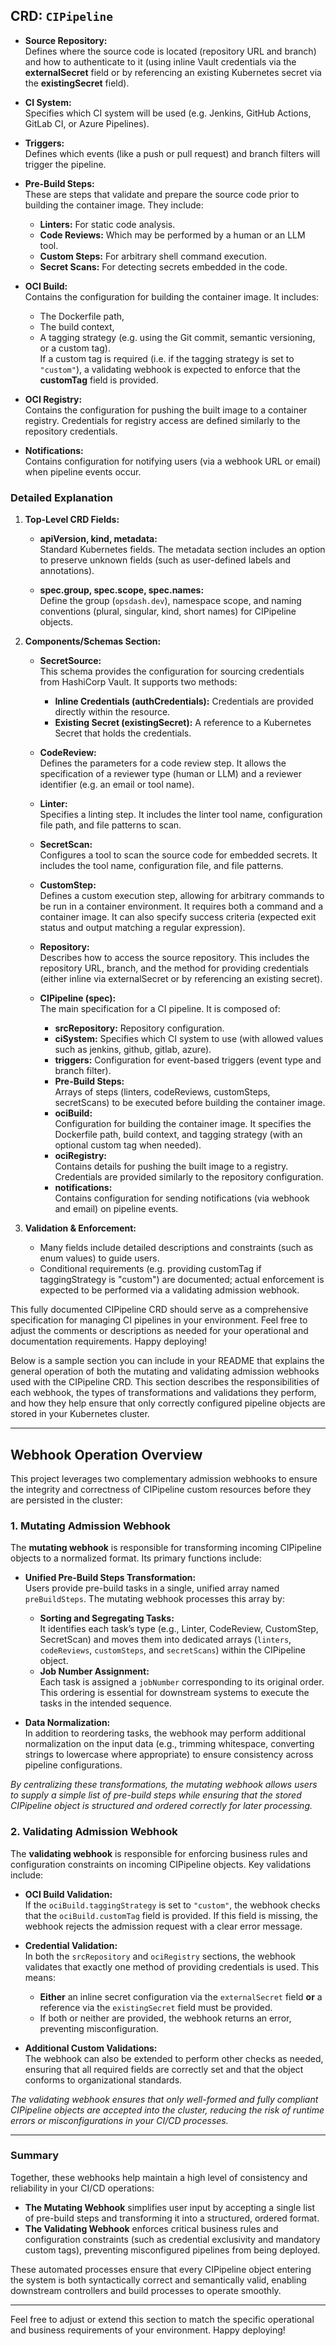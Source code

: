 
## CRD: `CIPipeline`
- **Source Repository:**  
  Defines where the source code is located (repository URL and branch) and how to authenticate to it (using inline Vault credentials via the **externalSecret** field or by referencing an existing Kubernetes secret via the **existingSecret** field).

- **CI System:**  
  Specifies which CI system will be used (e.g. Jenkins, GitHub Actions, GitLab CI, or Azure Pipelines).

- **Triggers:**  
  Defines which events (like a push or pull request) and branch filters will trigger the pipeline.

- **Pre-Build Steps:**  
  These are steps that validate and prepare the source code prior to building the container image. They include:
  - **Linters:** For static code analysis.
  - **Code Reviews:** Which may be performed by a human or an LLM tool.
  - **Custom Steps:** For arbitrary shell command execution.
  - **Secret Scans:** For detecting secrets embedded in the code.

- **OCI Build:**  
  Contains the configuration for building the container image. It includes:
  - The Dockerfile path,
  - The build context,
  - A tagging strategy (e.g. using the Git commit, semantic versioning, or a custom tag).  
  If a custom tag is required (i.e. if the tagging strategy is set to `"custom"`), a validating webhook is expected to enforce that the **customTag** field is provided.

- **OCI Registry:**  
  Contains the configuration for pushing the built image to a container registry. Credentials for registry access are defined similarly to the repository credentials.

- **Notifications:**  
  Contains configuration for notifying users (via a webhook URL or email) when pipeline events occur.

### Detailed Explanation

1. **Top-Level CRD Fields:**
   - **apiVersion, kind, metadata:**  
     Standard Kubernetes fields. The metadata section includes an option to preserve unknown fields (such as user-defined labels and annotations).
     
   - **spec.group, spec.scope, spec.names:**  
     Define the group (`opsdash.dev`), namespace scope, and naming conventions (plural, singular, kind, short names) for CIPipeline objects.

2. **Components/Schemas Section:**
   - **SecretSource:**  
     This schema provides the configuration for sourcing credentials from HashiCorp Vault. It supports two methods:
     - **Inline Credentials (authCredentials):** Credentials are provided directly within the resource.
     - **Existing Secret (existingSecret):** A reference to a Kubernetes Secret that holds the credentials.
     
   - **CodeReview:**  
     Defines the parameters for a code review step. It allows the specification of a reviewer type (human or LLM) and a reviewer identifier (e.g. an email or tool name).
     
   - **Linter:**  
     Specifies a linting step. It includes the linter tool name, configuration file path, and file patterns to scan.
     
   - **SecretScan:**  
     Configures a tool to scan the source code for embedded secrets. It includes the tool name, configuration file, and file patterns.
     
   - **CustomStep:**  
     Defines a custom execution step, allowing for arbitrary commands to be run in a container environment. It requires both a command and a container image. It can also specify success criteria (expected exit status and output matching a regular expression).
     
   - **Repository:**  
     Describes how to access the source repository. This includes the repository URL, branch, and the method for providing credentials (either inline via externalSecret or by referencing an existing secret).
     
   - **CIPipeline (spec):**  
     The main specification for a CI pipeline. It is composed of:
     - **srcRepository:** Repository configuration.
     - **ciSystem:** Specifies which CI system to use (with allowed values such as jenkins, github, gitlab, azure).
     - **triggers:** Configuration for event-based triggers (event type and branch filter).
     - **Pre-Build Steps:**  
       Arrays of steps (linters, codeReviews, customSteps, secretScans) to be executed before building the container image.
     - **ociBuild:**  
       Configuration for building the container image. It specifies the Dockerfile path, build context, and tagging strategy (with an optional custom tag when needed).
     - **ociRegistry:**  
       Contains details for pushing the built image to a registry. Credentials are provided similarly to the repository configuration.
     - **notifications:**  
       Contains configuration for sending notifications (via webhook and email) on pipeline events.

3. **Validation & Enforcement:**
   - Many fields include detailed descriptions and constraints (such as enum values) to guide users.
   - Conditional requirements (e.g. providing customTag if taggingStrategy is "custom") are documented; actual enforcement is expected to be performed via a validating admission webhook.

This fully documented CIPipeline CRD should serve as a comprehensive specification for managing CI pipelines in your environment. Feel free to adjust the comments or descriptions as needed for your operational and documentation requirements. Happy deploying!

Below is a sample section you can include in your README that explains the general operation of both the mutating and validating admission webhooks used with the CIPipeline CRD. This section describes the responsibilities of each webhook, the types of transformations and validations they perform, and how they help ensure that only correctly configured pipeline objects are stored in your Kubernetes cluster.

---

## Webhook Operation Overview

This project leverages two complementary admission webhooks to ensure the integrity and correctness of CIPipeline custom resources before they are persisted in the cluster:

### 1. Mutating Admission Webhook

The **mutating webhook** is responsible for transforming incoming CIPipeline objects to a normalized format. Its primary functions include:

- **Unified Pre-Build Steps Transformation:**  
  Users provide pre-build tasks in a single, unified array named `preBuildSteps`. The mutating webhook processes this array by:
  - **Sorting and Segregating Tasks:**  
    It identifies each task’s type (e.g., Linter, CodeReview, CustomStep, SecretScan) and moves them into dedicated arrays (`linters`, `codeReviews`, `customSteps`, and `secretScans`) within the CIPipeline object.
  - **Job Number Assignment:**  
    Each task is assigned a `jobNumber` corresponding to its original order. This ordering is essential for downstream systems to execute the tasks in the intended sequence.
  
- **Data Normalization:**  
  In addition to reordering tasks, the webhook may perform additional normalization on the input data (e.g., trimming whitespace, converting strings to lowercase where appropriate) to ensure consistency across pipeline configurations.

*By centralizing these transformations, the mutating webhook allows users to supply a simple list of pre-build steps while ensuring that the stored CIPipeline object is structured and ordered correctly for later processing.*

### 2. Validating Admission Webhook

The **validating webhook** is responsible for enforcing business rules and configuration constraints on incoming CIPipeline objects. Key validations include:

- **OCI Build Validation:**  
  If the `ociBuild.taggingStrategy` is set to `"custom"`, the webhook checks that the `ociBuild.customTag` field is provided. If this field is missing, the webhook rejects the admission request with a clear error message.
  
- **Credential Validation:**  
  In both the `srcRepository` and `ociRegistry` sections, the webhook validates that exactly one method of providing credentials is used. This means:
  - **Either** an inline secret configuration via the `externalSecret` field **or** a reference via the `existingSecret` field must be provided.
  - If both or neither are provided, the webhook returns an error, preventing misconfiguration.
  
- **Additional Custom Validations:**  
  The webhook can also be extended to perform other checks as needed, ensuring that all required fields are correctly set and that the object conforms to organizational standards.

*The validating webhook ensures that only well-formed and fully compliant CIPipeline objects are accepted into the cluster, reducing the risk of runtime errors or misconfigurations in your CI/CD processes.*

---

### Summary

Together, these webhooks help maintain a high level of consistency and reliability in your CI/CD operations:

- **The Mutating Webhook** simplifies user input by accepting a single list of pre-build steps and transforming it into a structured, ordered format.
- **The Validating Webhook** enforces critical business rules and configuration constraints (such as credential exclusivity and mandatory custom tags), preventing misconfigured pipelines from being deployed.

These automated processes ensure that every CIPipeline object entering the system is both syntactically correct and semantically valid, enabling downstream controllers and build processes to operate smoothly.

---

Feel free to adjust or extend this section to match the specific operational and business requirements of your environment. Happy deploying!
